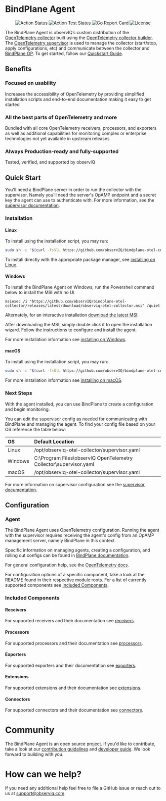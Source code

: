 # BindPlane Agent

<center>

[![Action Status](https://github.com/observIQ/bindplane-otel-collector/workflows/Build/badge.svg)](https://github.com/observIQ/bindplane-otel-collector/actions)
[![Action Test Status](https://github.com/observIQ/bindplane-otel-collector/workflows/Tests/badge.svg)](https://github.com/observIQ/bindplane-otel-collector/actions)
[![Go Report Card](https://goreportcard.com/badge/github.com/observIQ/bindplane-otel-collector)](https://goreportcard.com/report/github.com/observIQ/bindplane-otel-collector)
[![License](https://img.shields.io/badge/License-Apache_2.0-blue.svg)](https://opensource.org/licenses/Apache-2.0)

</center>

The BindPlane Agent is observIQ’s custom distribution of the [OpenTelemetry collector](https://github.com/open-telemetry/opentelemetry-collector) built using the [OpenTelemetry collector builder](https://github.com/open-telemetry/opentelemetry-collector/tree/main/cmd/builder). The [OpenTelemetry supervisor](https://github.com/open-telemetry/opentelemetry-collector-contrib/tree/main/cmd/opampsupervisor) is used to manage the collector (start/stop, apply configurations, etc) and communicate between the collector and [BindPlane OP](https://observiq.com/). To get started, follow our [Quickstart Guide](https://observiq.com/docs/getting-started/quickstart-guide).

## Benefits

### Focused on usability
Increases the accessibility of OpenTelemetry by providing simplified installation scripts and end-to-end documentation making it easy to get started

### All the best parts of OpenTelemetry and more
Bundled with all core OpenTelemetry receivers, processors, and exporters as well as additional capabilities for monitoring complex or enterprise technologies not yet available in upstream releases
 
### Always Production-ready and fully-supported
Tested, verified, and supported by observIQ

## Quick Start

You'll need a BindPlane server in order to run the collector with the supervisor. Namely you'll need the server's OpAMP endpoint and a secret key the agent can use to authenticate with. For more information, see the [supervisor documentation](./docs/supervisor.md).

### Installation

#### Linux

To install using the installation script, you may run:
```sh
sudo sh -c "$(curl -fsSlL https://github.com/observIQ/bindplane-otel-collector/releases/latest/download/install_unix.sh)" install_unix.sh
```

To install directly with the appropriate package manager, see [installing on Linux](/docs/installation-linux.md).

#### Windows

To install the BindPlane Agent on Windows, run the Powershell command below to install the MSI with no UI.
```pwsh
msiexec /i "https://github.com/observIQ/bindplane-otel-collector/releases/latest/download/observiq-otel-collector.msi" /quiet
```

Alternately, for an interactive installation [download the latest MSI](https://github.com/observIQ/bindplane-otel-collector/releases/latest).

After downloading the MSI, simply double click it to open the installation wizard. Follow the instructions to configure and install the agent.

For more installation information see [installing on Windows](/docs/installation-windows.md).

#### macOS

To install using the installation script, you may run:

```sh
sudo sh -c "$(curl -fsSlL https://github.com/observIQ/bindplane-otel-collector/releases/latest/download/install_macos.sh)" install_macos.sh
```

For more installation information see [installing on macOS](/docs/installation-mac.md).

### Next Steps

With the agent installed, you can use BindPlane to create a configuration and begin monitoring.

You can edit the supervisor config as needed for communicating with BindPlane and managing the agent. To find your config file based on your OS reference the table below:

| OS      | Default Location                                                  |
|:--------|:------------------------------------------------------------------|
| Linux   | /opt/observiq-otel-collector/supervisor.yaml                      |
| Windows | C:\Program Files\observIQ OpenTelemetry Collector\supervisor.yaml |
| macOS   | /opt/observiq-otel-collector/supervisor.yaml                      |

For more information on supervisor configuration see the [supervisor documentation](./docs/supervisor.md).

## Configuration

### Agent

The BindPlane Agent uses OpenTelemetry configuration. Running the agent with the supervisor requires receiving the agent's config from an OpAMP management server, namely BindPlane in this context.

Specific information on managing agents, creating a configuration, and rolling out configs can be found in [BindPlane documentation](https://observiq.com/docs/getting-started/quickstart-guide).

For general configuration help, see the [OpenTelemetry docs](https://opentelemetry.io/docs/collector/configuration/).

For configuration options of a specific component, take a look at the README found in their respective module roots. For a list of currently supported components see [Included Components](#included-components).

### Included Components

#### Receivers

For supported receivers and their documentation see [receivers](/docs/receivers.md).

#### Processors

For supported processors and their documentation see [processors](/docs/processors.md).

#### Exporters

For supported exporters and their documentation see [exporters](/docs/exporters.md).

#### Extensions

For supported extensions and their documentation see [extensions](/docs/extensions.md).

#### Connectors

For supported connectors and their documentation see [connectors](/docs/connectors.md).

# Community

The BindPlane Agent is an open source project. If you'd like to contribute, take a look at our [contribution guidelines](/CONTRIBUTING.md) and [developer guide](/docs/development.md). We look forward to building with you.

# How can we help?

If you need any additional help feel free to file a GitHub issue or reach out to us at support@observiq.com.
